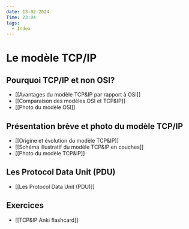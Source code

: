 ```yaml
---
date: 13-02-2024
Time: 23:04
tags:
  - Index
---
```

# Le modèle TCP/IP

## Pourquoi TCP/IP et non OSI?

- [[Avantages du modèle TCP&IP par rapport à OSI]]
- [[Comparaison des modèles OSI et TCP&IP]]
- [[Photo du modèle OSI]]
## Présentation brève et photo du modèle TCP/IP

- [[Origine et évolution du modèle TCP&IP]]
- [[Schéma illustratif du modèle  TCP&IP en couches]]
-  [[Photo du modèle TCP&IP]]
## Les Protocol Data Unit (PDU)
- [[Les Protocol Data Unit (PDU)]]
## Exercices
- [[TCP&IP Anki flashcard]]

